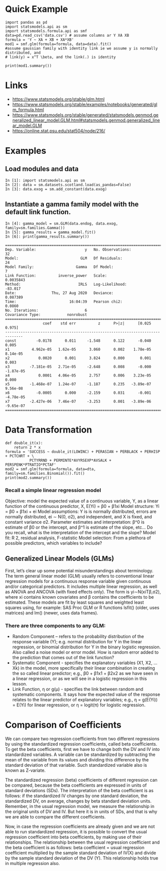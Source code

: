 # Quick Example
```
import pandas as pd
import statsmodels.api as sm
import statsmodels.formula.api as smf
data=pd.read_csv('data.csv') # assume columns ar Y XA XB
formula = 'Y ~ XA + XB + XA*XB'
mod1 = smf.glm(formula=formula, data=data).fit()
#assume gaussian family with identity link ie we assume y is normally distributed, and 
# link(y) = x^T \beta, and the link(.) is identity

print(mod1.summary())
```


# Links

+ https://www.statsmodels.org/stable/glm.html
+ https://www.statsmodels.org/stable/examples/notebooks/generated/glm_formula.html
+ https://www.statsmodels.org/stable/generated/statsmodels.genmod.generalized_linear_model.GLM.html#statsmodels.genmod.generalized_linear_model.GLM
+ https://online.stat.psu.edu/stat504/node/216/


# Examples

## Load modules and data
```
In [1]: import statsmodels.api as sm
In [2]: data = sm.datasets.scotland.load(as_pandas=False)
In [3]: data.exog = sm.add_constant(data.exog)
```
## Instantiate a gamma family model with the default link function.
```
In [4]: gamma_model = sm.GLM(data.endog, data.exog, family=sm.families.Gamma())
In [5]: gamma_results = gamma_model.fit()
In [6]: print(gamma_results.summary())
```
```
==============================================================================
Dep. Variable:                      y   No. Observations:                   32
Model:                            GLM   Df Residuals:                       24
Model Family:                   Gamma   Df Model:                            7
Link Function:          inverse_power   Scale:                       0.0035843
Method:                          IRLS   Log-Likelihood:                -83.017
Date:                Thu, 27 Aug 2020   Deviance:                     0.087389
Time:                        16:04:39   Pearson chi2:                   0.0860
No. Iterations:                     6                                         
Covariance Type:            nonrobust                                         
==============================================================================
                 coef    std err          z      P>|z|      [0.025      0.975]
------------------------------------------------------------------------------
const         -0.0178      0.011     -1.548      0.122      -0.040       0.005
x1          4.962e-05   1.62e-05      3.060      0.002    1.78e-05    8.14e-05
x2             0.0020      0.001      3.824      0.000       0.001       0.003
x3         -7.181e-05   2.71e-05     -2.648      0.008      -0.000   -1.87e-05
x4             0.0001   4.06e-05      2.757      0.006    3.23e-05       0.000
x5         -1.468e-07   1.24e-07     -1.187      0.235   -3.89e-07    9.56e-08
x6            -0.0005      0.000     -2.159      0.031      -0.001   -4.78e-05
x7         -2.427e-06   7.46e-07     -3.253      0.001   -3.89e-06   -9.65e-07
==============================================================================
```

# Data Transformation

```
def double_it(x):
    return 2 * x
formula = 'SUCCESS ~ double_it(LOWINC) + PERASIAN + PERBLACK + PERHISP + PCTCHRT + \
           PCTYRRND + PERMINTE*AVYRSEXP*AVSALK + PERSPENK*PTRATIO*PCTAF'
mod2 = smf.glm(formula=formula, data=dta, family=sm.families.Binomial()).fit()
print(mod2.summary())
```



### Recall a simple linear regression model

Objective: model the expected value of a continuous variable, Y, as a linear function of the continuous predictor, X, E(Yi) = β0 + β1xi
Model structure: Yi = β0 + β1xi + ei
Model assumptions: Y is is normally distributed, errors are normally distributed, ei ∼ N(0, σ2), and independent, and X is fixed, and constant variance σ2.
Parameter estimates and interpretation: β^0 is estimate of β0 or the intercept, and β^1 is estimate of the slope, etc... Do you recall, what is the interpretation of the intercept and the slope?
Model fit: R 2, residual analysis, F-statistic
Model selection: From a plethora of possible predictors, which variables to include?


## Generalized Linear Models (GLMs)

 First, let’s clear up some potential misunderstandings about terminology.  The term general linear model (GLM) usually refers to conventional linear regression models for a continuous response variable given continuous and/or categorical predictors. It includes multiple linear regression, as well as ANOVA and ANCOVA (with fixed effects only). The form is yi∼N(xiTβ,σ2), where xi contains known covariates and β contains the coefficients to be estimated. These models are fit by least squares and weighted least squares using, for example: SAS Proc GLM or R functions lsfit() (older, uses matrices) and lm() (newer, uses data frames).


### There are three components to any GLM:

+ Random Component – refers to the probability distribution of the response variable (Y); e.g. normal distribution for Y in the linear regression, or binomial distribution for Y in the binary logistic regression.  Also called a noise model or error model.  How is random error added to the prediction that comes out of the link function?
+ Systematic Component - specifies the explanatory variables (X1, X2, ... Xk) in the model, more specifically their linear combination in creating the so called linear predictor; e.g., β0 + β1x1 + β2x2 as we have seen in a linear regression, or as we will see in a logistic regression in this lesson.
+ Link Function, η or g(μ) - specifies the link between random and systematic components. It says how the expected value of the response relates to the linear predictor of explanatory variables; e.g., η = g(E(Yi)) = E(Yi) for linear regression, or  η = logit(π) for logistic regression.

# Comparison of Coefficients

We can compare two regression coefficients from two different regressions by using the standardized regression coefficients, called beta coefficients. To get the beta coefficients, first we have to change both the DV and IV into standardized variables. A variable can be standardized by subtracting the mean of the variable from its values and dividing this difference by the standard deviation of that variable. Such standardized variable also is known as Z-variate. 

The standardized regression (beta) coefficients of different regression can be compared, because the beta coefficients are expressed in units of standard deviations (SDs). The interpretation of the beta coefficient is as follows: if the standardized IV changes by one standard deviation, the standardized DV, on average, changes by beta standard deviation units. Remember, in the usual regression model, we measure the relationship in the original units of DV and IV. But here it is in units of SDs, and that is why we are able to compare the different coefficients.

Now, in case the regression coefficients are already given and we are not able to run standardized regression, it is possible to convert the usual regression coefficient into beta coefficients, by making use of their relationships. The relationship between the usual regression coefficient and the beta coefficient is as follows: beta coefficient = usual regression coefficient multiplied by the sample standard deviation of IV(X) and divide by the sample standard deviation of the DV (Y). This relationship holds true in multiple regression also. 